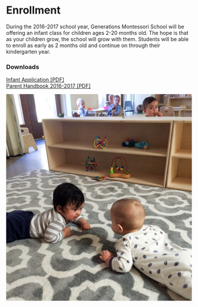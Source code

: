 # Enrollment

During the 2016-2017 school year, Generations Montessori School will be
offering an infant class for children ages 2-20 months old. The hope is
that as your children grow, the school will grow with them. Students
will be able to enroll as early as 2 months old and continue on through
their kindergarten year.
    
### Downloads

[Infant Application [PDF]](/docs/infantapplication.pdf)  
[Parent Handbook 2016-2017 [PDF]](/docs/parenthandbook2016.pdf)  

<img class="mainpic" src="/images/IMG_3946-carpet.jpg">
